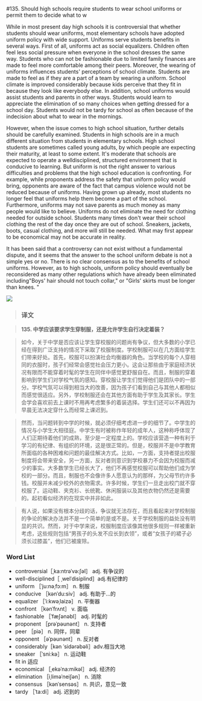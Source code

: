 #135. Should high schools require students to wear school uniforms or permit them to decide what to w

While in most present day high schools it is controversial that whether students should wear uniforms, most elementary schools have adopted uniform policy with wide support. Uniforms serve students benefits in several ways. First of all, uniforms act as social equalizers. Children often feel less social pressure when everyone in the school dresses the same way. Students who can not be fashionable due to limited family finances are made to feel more comfortable among their peers. Moreover, the wearing of uniforms influences students' perceptions of school climate. Students are made to feel as if they are a part of a team by wearing a uniform. School climate is improved considerably because kids perceive that they fit in because they look like everybody else. In addition, school uniforms would assist students and parents in other ways. Students would learn to appreciate the elimination of so many choices when getting dressed for a school day. Students would not be tardy for school as often because of the indecision about what to wear in the mornings.

However, when the issue comes to high school situation, further details should be carefully examined. Students in high schools are in a much different situation from students in elementary schools. High school students are sometimes called young adults, by which people are expecting their maturity, at least to some extent. It's moderate that schools are expected to operate a welldisciplined, structured environment that is conducive to learning. But uniform is not the right answer to various difficulties and problems that the high school education is confronting. For example, while proponents address the safety that uniform policy would bring, opponents are aware of the fact that campus violence would not be reduced because of uniforms. Having grown up already, most students no longer feel that uniforms help them become a part of the school. Furthermore, uniforms may not save parents as much money as many people would like to believe. Uniforms do not eliminate the need for clothing needed for outside school. Students many times don't wear their school clothing the rest of the day once they are out of school. Sneakers, jackets, boots, casual clothing, and more will still be needed. What may first appear to be economical may not be accurate in reality.

It has been said that a controversy can not exist without a fundamental dispute, and it seems that the answer to the school uniform debate is not a simple yes or no. There is no clear consensus as to the benefits of school uniforms. However, as to high schools, uniform policy should eventually be reconsidered as many other regulations which have already been eliminated including"Boys' hair should not touch collar," or "Girls' skirts must be longer than knees. "

![](images/TOEFL-iBT-High-Score-Essays-135.jpg)

> ### 译文

> **135. 中学应该要求学生穿制服，还是允许学生自行决定着装？**

> 如今，关于中学是否应该让学生穿校服的问题尚有争议，但大多数的小学已经在得到广泛支持的情况下采取了校服制度。学校制服可以在几方面给学生们带来好处。首先，校服可以扮演社会均衡器的角色。当学校的每个人穿相同的衣服时，孩子们经常会感觉社会压力更小。这会让那些由于家庭经济状况有限而不能穿着时髦的学生在同伴中感觉更舒服自在。而且，制服的穿着影响到学生们对学校气氛的感知。穿校服让学生们觉得他们是团队中的一部分。学校气氛可以得到相当大的改善，因为孩子们看到自己与其他人都相似而感觉很适应。另外，学校制服还会在其他方面有助于学生及其家长。学生会学会喜欢前去上课时不用再考虑繁多的着装选择。学生们还可以不再因为早晨无法决定穿什么而经常上课迟到。

> 然而，当问题转到中学的时候，就必须仔细考虑进一步的细节了。中学生的情况与小学生大相径庭。中学生有时被称作年轻的成年人，这种称呼体现了人们正期待着他们的成熟，至少是一定程度上的。学校应该营造一种有利于学习的有纪律、有组织的环境，这是很正常的。但是，校服并不是中学教育所面临的各种困难和问题的最佳解决方式。比如，一方面，支持者提出校服制度将会带来安全，另一方面，反对者则意识到学校暴力不会因为校服而减少的事实。大多数学生已经长大了，他们不再感觉校服可以帮助他们成为学校的一部分。而且，制服也不会像许多人愿意认为的那样，为父母节约许多钱。校服并未减少校外的衣物需求。许多时候，学生们一旦走出校门就不穿校服了。运动鞋、夹克衫、长统靴、休闲服装以及其他衣物仍然还是需要的。起初看似经济的在现实中并非如此。

> 有人说，如果没有根本分歧的话，争议就无法存在，而且看起来对学校制服的争论的解决办法并不是一个简单的是或不是。关于学校制服的益处没有明显的共识。然而，对于中学来说，校服制度应该像其他很多规则一样被重新考虑，这些规则包括“男孩子的头发不应长到衣领”，或者“女孩子的裙子必须长过膝盖”，他们已被废除。

### Word List

 * controversial［ˌka:ntrəˈvə:ʃəl］ adj. 有争议的
 * well-disciplined［ ˌwelˈdisiplind］adj.有纪律的
 * uniform ［ˈju:nəˌfɔ:m］ n. 制服
 * conducive ［kənˈdu:siv］ adj. 有助于…的
 * equalizer ［ˈi:kwəˌlaizə］ n. 平衡器
 * confront ［kənˈfrʌnt］ v. 面临
 * fashionable ［ˈfæʃənəbl］ adj. 时髦的
 * proponent ［prəˈpəunənt］ n. 支持者
 * peer ［piə］ n. 同伴，同辈
 * opponent ［əˈpəunənt］ n. 反对者
 * considerably［kən ˈsidərəbəli］adv.相当大地
 * sneaker ［ˈsni:kə］ n. 运动鞋
 * fit in 适应
 * economical ［ˌekəˈna:mikəl］ adj. 经济的
 * elimination ［iˌliməˈneiʃən］ n. 消除
 * consensus ［kənˈsensəs］ n. 共识，意见一致
 * tardy ［ˈta:di］ adj. 迟到的

